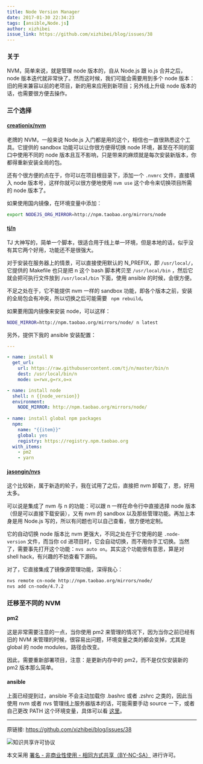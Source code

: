 ```yaml
---
title: Node Version Manager
date: 2017-01-30 22:34:23
tags: [ansible,Node.js]
author: xizhibei
issue_link: https://github.com/xizhibei/blog/issues/38
---
```

### 关于
NVM，简单来说，就是管理 node 版本的，自从 Node.js 跟 io.js 合并之后，node 版本迭代就非常快了。然而这时候，我们可能会需要用到多个 node 版本：旧的用来兼容以前的老项目，新的用来应用到新项目；另外线上升级 node 版本的话，也需要很方便去操作。

### 三个选择

#### [creationix/nvm](https://github.com/creationix/nvm)
老牌的 NVM，一般来说 Node.js 入门都是用的这个，相信也一直很熟悉这个工具。它提供的 sandbox 功能可以让你很方便得切换 node 环境，甚至在不同的窗口中使用不同的 node 版本且互不影响，只是带来的麻烦就是每次安装新版本，你都得重新安装全局的包。

还有个很方便的点在于，你可以在项目根目录下，添加一个 `.nvmrc` 文件，直接填入 node 版本号，这样你就可以很方便地使用 `nvm use` 这个命令来切换项目所需的 node 版本了。

如果使用国内镜像，在环境变量中添加：

```bash
export NODEJS_ORG_MIRROR=http://npm.taobao.org/mirrors/node
```

#### [tj/n](https://github.com/tj/n)
TJ 大神写的，简单一个脚本，很适合用于线上单一环境，但是本地的话，似乎没有其它两个好用，功能还不是很强大。

对于安装在服务器上的情景，可以直接使用默认的 N_PREFIX，即 `/usr/local/`，它提供的 Makefile 也只是把 n 这个 bash 脚本拷贝至 `/usr/local/bin` ，然后它就会把可执行文件放到 `/usr/local/bin` 下面，使用 ansible 的时候，会很方便。

不足之处在于，它不能提供 nvm 一样的 sandbox 功能，即各个版本之前，安装的全局包会有冲突，所以切换之后可能需要 ` npm rebuild`。

如果要用国内镜像来安装 node，可以这样：

```bash
NODE_MIRROR=http://npm.taobao.org/mirrors/node/ n latest
```

另外，提供下我的 ansible 安装配置：

```yml
---

- name: install N
  get_url:
    url: https://raw.githubusercontent.com/tj/n/master/bin/n
    dest: /usr/local/bin/n
    mode: u=rwx,g=rx,o=x

- name: install node
  shell: n {{node_version}}
  environment:
    NODE_MIRROR: http://npm.taobao.org/mirrors/node/
  
- name: install global npm packages
  npm:
    name: "{{item}}"
    global: yes
    registry: https://registry.npm.taobao.org
  with_items:
    - pm2
    - yarn
```

#### [jasongin/nvs](https://github.com/jasongin/nvs)
这个比较新，属于新造的轮子，我在试用了之后，直接把 nvm 卸载了，恩，好用太多。

可以说是集成了 nvm 与 n 的功能：可以跟 n 一样在命令行中直接选择 node 版本（但是可以直接下载安装），又有 nvm 的 sandbox 以及那些管理功能。再加上本身是用 Node.js 写的，所以有问题也可以自己查看，很方便地定制。

它的自动切换 node 版本比 nvm 更强大，不同之处在于它使用的是 `.node-version` 文件，而当你 cd 进项目时，它会自动切换，而不用你手工切换。当然了，需要事先打开这个功能：`nvs auto on`。其实这个功能很有意思，算是对 shell hack，有兴趣的不妨查看下源码。

对了，它直接集成了镜像源管理功能，深得我心：

```bash
nvs remote cn-node http://npm.taobao.org/mirrors/node/
nvs add cn-node/4.7.2
```

### 迁移至不同的 NVM

#### pm2
这是非常需要注意的一点，当你使用 pm2 来管理的情况下，因为当你之前已经有旧的 NVM 来管理的时候，很容易出问题，环境变量之类的都会变掉，尤其是 global 的 node modules，路径会改变。

因此，需要重新部署项目，注意：是更新内存中的 pm2，而不是仅仅安装新的 pm2 版本那么简单。

#### ansible
上面已经提到过，ansible 不会主动加载你 .bashrc 或者 .zshrc 之类的，因此当使用 nvm 或者 nvs 管理线上服务器版本的话，可能需要手动 source 一下，或者自己更改 PATH 这个环境变量，具体可以看 [这里](http://docs.ansible.com/ansible/playbooks_environment.html)。




***
原链接: https://github.com/xizhibei/blog/issues/38

![知识共享许可协议](https://i.creativecommons.org/l/by-nc-sa/4.0/88x31.png "署名 - 非商业性使用 - 相同方式共享（BY-NC-SA）")

本文采用 [署名 - 非商业性使用 - 相同方式共享（BY-NC-SA）](https://creativecommons.org/licenses/by-nc-sa/4.0/deed.zh) 进行许可。
